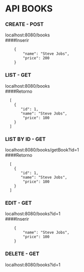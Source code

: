 # API BOOKS

### CREATE - POST
localhost:8080/books
<br />
####Inserir
```
    {
        "name": "Steve Jobs",
        "price": 200
    }
```  
    
### LIST - GET
localhost:8080/books
<br />
####Retorno
```
  [
    {
       "id": 1,
       "name": "Steve Jobs",
        "price": 100
    }
  ]      
```

### LIST BY ID - GET
localhost:8080/books/getBook?id=1
<br />
####Retorno
```
  [
    {
       "id": 1,
       "name": "Steve Jobs",
        "price": 100
    }
  ]      
```

### EDIT - GET
localhost:8080/books?id=1
<br />
####Inserir 
```  
    {
        "name": "Steve Jobs",
        "price": 100
    }  
```

### DELETE - GET
localhost:8080/books?id=1

